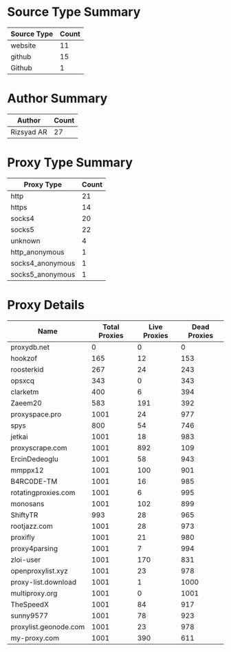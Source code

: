 # Source Type Summary

| Source Type | Count |
|-------------|-------|
| website | 11 |
| github | 15 |
| Github | 1 |


# Author Summary

| Author | Count |
|--------|-------|
| Rizsyad AR | 27 |


# Proxy Type Summary

| Proxy Type | Count |
|------------|-------|
| http | 21 |
| https | 14 |
| socks4 | 20 |
| socks5 | 22 |
| unknown | 4 |
| http_anonymous | 1 |
| socks4_anonymous | 1 |
| socks5_anonymous | 1 |


# Proxy Details

| Name | Total Proxies | Live Proxies | Dead Proxies |
|------|---------------|--------------|---------------|
| proxydb.net | 0 | 0 | 0 |
| hookzof | 165 | 12 | 153 |
| roosterkid | 267 | 24 | 243 |
| opsxcq | 343 | 0 | 343 |
| clarketm | 400 | 6 | 394 |
| Zaeem20 | 583 | 191 | 392 |
| proxyspace.pro | 1001 | 24 | 977 |
| spys | 800 | 54 | 746 |
| jetkai | 1001 | 18 | 983 |
| proxyscrape.com | 1001 | 892 | 109 |
| ErcinDedeoglu | 1001 | 58 | 943 |
| mmppx12 | 1001 | 100 | 901 |
| B4RC0DE-TM | 1001 | 16 | 985 |
| rotatingproxies.com | 1001 | 6 | 995 |
| monosans | 1001 | 102 | 899 |
| ShiftyTR | 993 | 28 | 965 |
| rootjazz.com | 1001 | 28 | 973 |
| proxifly | 1001 | 21 | 980 |
| proxy4parsing | 1001 | 7 | 994 |
| zloi-user | 1001 | 170 | 831 |
| openproxylist.xyz | 1001 | 23 | 978 |
| proxy-list.download | 1001 | 1 | 1000 |
| multiproxy.org | 1001 | 0 | 1001 |
| TheSpeedX | 1001 | 84 | 917 |
| sunny9577 | 1001 | 78 | 923 |
| proxylist.geonode.com | 1001 | 23 | 978 |
| my-proxy.com | 1001 | 390 | 611 |
